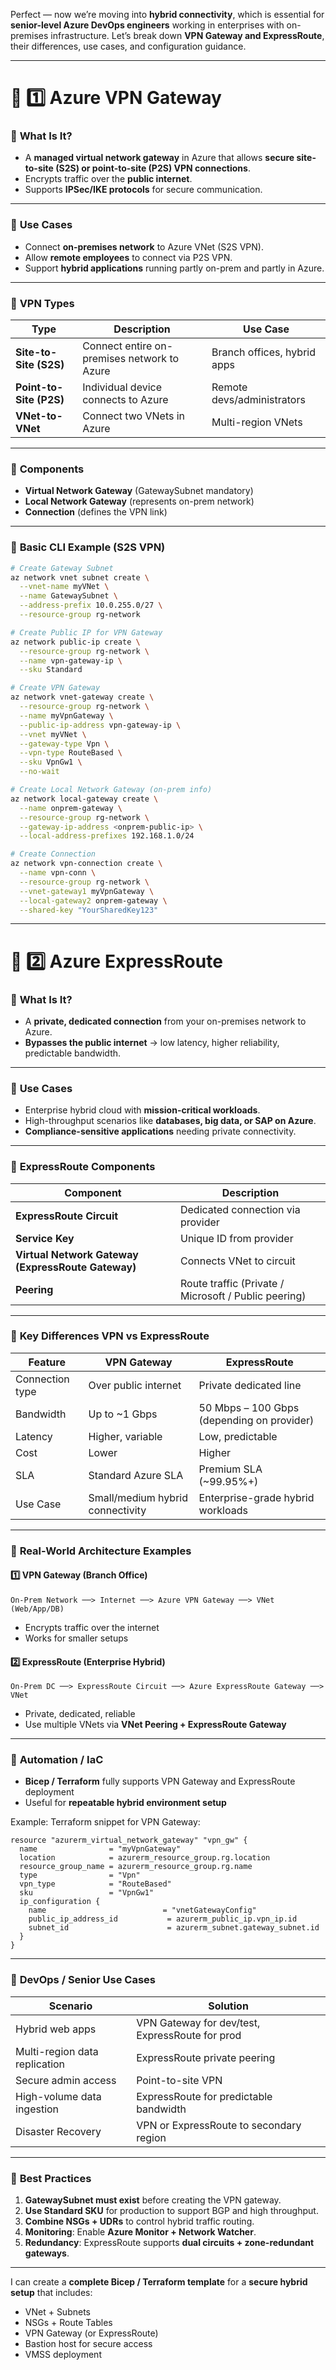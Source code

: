 Perfect — now we’re moving into **hybrid connectivity**, which is essential for **senior-level Azure DevOps engineers** working in enterprises with on-premises infrastructure. Let’s break down **VPN Gateway and ExpressRoute**, their differences, use cases, and configuration guidance.

---

# 🧱 **1️⃣ Azure VPN Gateway**

### 🔹 **What Is It?**

- A **managed virtual network gateway** in Azure that allows **secure site-to-site (S2S) or point-to-site (P2S) VPN connections**.
- Encrypts traffic over the **public internet**.
- Supports **IPSec/IKE protocols** for secure communication.

---

### 🔹 **Use Cases**

- Connect **on-premises network** to Azure VNet (S2S VPN).
- Allow **remote employees** to connect via P2S VPN.
- Support **hybrid applications** running partly on-prem and partly in Azure.

---

### 🔹 **VPN Types**

| Type                    | Description                                 | Use Case                    |
| ----------------------- | ------------------------------------------- | --------------------------- |
| **Site-to-Site (S2S)**  | Connect entire on-premises network to Azure | Branch offices, hybrid apps |
| **Point-to-Site (P2S)** | Individual device connects to Azure         | Remote devs/administrators  |
| **VNet-to-VNet**        | Connect two VNets in Azure                  | Multi-region VNets          |

---

### 🔹 **Components**

- **Virtual Network Gateway** (GatewaySubnet mandatory)
- **Local Network Gateway** (represents on-prem network)
- **Connection** (defines the VPN link)

---

### 🔹 **Basic CLI Example (S2S VPN)**

```bash
# Create Gateway Subnet
az network vnet subnet create \
  --vnet-name myVNet \
  --name GatewaySubnet \
  --address-prefix 10.0.255.0/27 \
  --resource-group rg-network

# Create Public IP for VPN Gateway
az network public-ip create \
  --resource-group rg-network \
  --name vpn-gateway-ip \
  --sku Standard

# Create VPN Gateway
az network vnet-gateway create \
  --resource-group rg-network \
  --name myVpnGateway \
  --public-ip-address vpn-gateway-ip \
  --vnet myVNet \
  --gateway-type Vpn \
  --vpn-type RouteBased \
  --sku VpnGw1 \
  --no-wait

# Create Local Network Gateway (on-prem info)
az network local-gateway create \
  --name onprem-gateway \
  --resource-group rg-network \
  --gateway-ip-address <onprem-public-ip> \
  --local-address-prefixes 192.168.1.0/24

# Create Connection
az network vpn-connection create \
  --name vpn-conn \
  --resource-group rg-network \
  --vnet-gateway1 myVpnGateway \
  --local-gateway2 onprem-gateway \
  --shared-key "YourSharedKey123"
```

---

# 🧱 **2️⃣ Azure ExpressRoute**

### 🔹 **What Is It?**

- A **private, dedicated connection** from your on-premises network to Azure.
- **Bypasses the public internet** → low latency, higher reliability, predictable bandwidth.

---

### 🔹 **Use Cases**

- Enterprise hybrid cloud with **mission-critical workloads**.
- High-throughput scenarios like **databases, big data, or SAP on Azure**.
- **Compliance-sensitive applications** needing private connectivity.

---

### 🔹 **ExpressRoute Components**

| Component                                          | Description                                          |
| -------------------------------------------------- | ---------------------------------------------------- |
| **ExpressRoute Circuit**                           | Dedicated connection via provider                    |
| **Service Key**                                    | Unique ID from provider                              |
| **Virtual Network Gateway (ExpressRoute Gateway)** | Connects VNet to circuit                             |
| **Peering**                                        | Route traffic (Private / Microsoft / Public peering) |

---

### 🔹 **Key Differences VPN vs ExpressRoute**

| Feature         | VPN Gateway                      | ExpressRoute                               |
| --------------- | -------------------------------- | ------------------------------------------ |
| Connection type | Over public internet             | Private dedicated line                     |
| Bandwidth       | Up to ~1 Gbps                    | 50 Mbps – 100 Gbps (depending on provider) |
| Latency         | Higher, variable                 | Low, predictable                           |
| Cost            | Lower                            | Higher                                     |
| SLA             | Standard Azure SLA               | Premium SLA (~99.95%+)                     |
| Use Case        | Small/medium hybrid connectivity | Enterprise-grade hybrid workloads          |

---

### 🔹 **Real-World Architecture Examples**

#### 1️⃣ VPN Gateway (Branch Office)

```
On-Prem Network ──> Internet ──> Azure VPN Gateway ──> VNet (Web/App/DB)
```

- Encrypts traffic over the internet
- Works for smaller setups

#### 2️⃣ ExpressRoute (Enterprise Hybrid)

```
On-Prem DC ──> ExpressRoute Circuit ──> Azure ExpressRoute Gateway ──> VNet
```

- Private, dedicated, reliable
- Use multiple VNets via **VNet Peering + ExpressRoute Gateway**

---

### 🔹 **Automation / IaC**

- **Bicep / Terraform** fully supports VPN Gateway and ExpressRoute deployment
- Useful for **repeatable hybrid environment setup**

Example: Terraform snippet for VPN Gateway:

```hcl
resource "azurerm_virtual_network_gateway" "vpn_gw" {
  name                = "myVpnGateway"
  location            = azurerm_resource_group.rg.location
  resource_group_name = azurerm_resource_group.rg.name
  type                = "Vpn"
  vpn_type            = "RouteBased"
  sku                 = "VpnGw1"
  ip_configuration {
    name                          = "vnetGatewayConfig"
    public_ip_address_id           = azurerm_public_ip.vpn_ip.id
    subnet_id                      = azurerm_subnet.gateway_subnet.id
  }
}
```

---

### 🔹 **DevOps / Senior Use Cases**

| Scenario                      | Solution                                        |
| ----------------------------- | ----------------------------------------------- |
| Hybrid web apps               | VPN Gateway for dev/test, ExpressRoute for prod |
| Multi-region data replication | ExpressRoute private peering                    |
| Secure admin access           | Point-to-site VPN                               |
| High-volume data ingestion    | ExpressRoute for predictable bandwidth          |
| Disaster Recovery             | VPN or ExpressRoute to secondary region         |

---

### 🔹 **Best Practices**

1. **GatewaySubnet must exist** before creating the VPN gateway.
2. **Use Standard SKU** for production to support BGP and high throughput.
3. **Combine NSGs + UDRs** to control hybrid traffic routing.
4. **Monitoring**: Enable **Azure Monitor + Network Watcher**.
5. **Redundancy**: ExpressRoute supports **dual circuits + zone-redundant gateways**.

---

I can create a **complete Bicep / Terraform template** for a **secure hybrid setup** that includes:

- VNet + Subnets
- NSGs + Route Tables
- VPN Gateway (or ExpressRoute)
- Bastion host for secure access
- VMSS deployment
